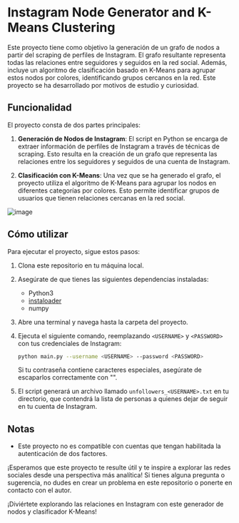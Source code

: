 

# Instagram Node Generator and K-Means Clustering

Este proyecto tiene como objetivo la generación de un grafo de nodos a partir del scraping de perfiles de Instagram. El grafo resultante representa todas las relaciones entre seguidores y seguidos en la red social. Además, incluye un algoritmo de clasificación basado en K-Means para agrupar estos nodos por colores, identificando grupos cercanos en la red. Este proyecto se ha desarrollado por motivos de estudio y curiosidad.

## Funcionalidad

El proyecto consta de dos partes principales:

1. **Generación de Nodos de Instagram**: El script en Python se encarga de extraer información de perfiles de Instagram a través de técnicas de scraping. Esto resulta en la creación de un grafo que representa las relaciones entre los seguidores y seguidos de una cuenta de Instagram.

2. **Clasificación con K-Means**: Una vez que se ha generado el grafo, el proyecto utiliza el algoritmo de K-Means para agrupar los nodos en diferentes categorías por colores. Esto permite identificar grupos de usuarios que tienen relaciones cercanas en la red social.

![image](https://github.com/aaamaroq/InstaScraper/assets/100299154/193a7828-0bbd-4324-b89f-17458b55e78f)


## Cómo utilizar

Para ejecutar el proyecto, sigue estos pasos:

1. Clona este repositorio en tu máquina local.
2. Asegúrate de que tienes las siguientes dependencias instaladas:
   - Python3
   - [instaloader](https://instaloader.github.io/)
   - numpy
3. Abre una terminal y navega hasta la carpeta del proyecto.
4. Ejecuta el siguiente comando, reemplazando `<USERNAME>` y `<PASSWORD>` con tus credenciales de Instagram:

   ```bash
   python main.py --username <USERNAME> --password <PASSWORD>
   ```

   Si tu contraseña contiene caracteres especiales, asegúrate de escaparlos correctamente con "\".

5. El script generará un archivo llamado `unfollowers_<USERNAME>.txt` en tu directorio, que contendrá la lista de personas a quienes dejar de seguir en tu cuenta de Instagram.

## Notas

- Este proyecto no es compatible con cuentas que tengan habilitada la autenticación de dos factores.

¡Esperamos que este proyecto te resulte útil y te inspire a explorar las redes sociales desde una perspectiva más analítica! Si tienes alguna pregunta o sugerencia, no dudes en crear un problema en este repositorio o ponerte en contacto con el autor.

¡Diviértete explorando las relaciones en Instagram con este generador de nodos y clasificador K-Means!
